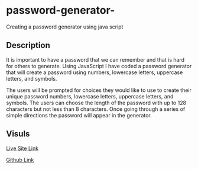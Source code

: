# password-generator-
Creating a password generator using java script 

## Description 

It is important to have a password that we can remember and that is hard for 
others to generate. Using JavaScript I have coded a password generator that 
will create a password using numbers, lowercase letters, uppercase letters,
and symbols. 

The users will be prompted for choices they would like to use to create 
their unique password numbers, lowercase letters, uppercase letters,
and symbols. The users can choose the length of the password with up to 128 
characters but not less than 8 characters. Once going through a series of 
simple directions the password will appear in the generator. 

## Visuls 

[Live Site Link](https://blainthomas.github.io/jsPasswordGenerator/)

[Github Link](https://github.com/BlainThomas)
